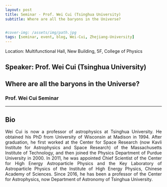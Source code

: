 ```yaml
---
layout: post
title: Seminar - Prof. Wei Cui (Tsinghua University)
subtitle: Where are all the baryons in the Universe?


#cover-img: /assets/img/path.jpg
tags: [seminar, event, blog, Wei-Cui, Zhejiang-University]
---
```


<style>
body {
text-align: justify}
</style>

Location: Multifunctional Hall, New Building, 5F, College of Physics

## Speaker: Prof. Wei Cui (Tsinghua University)

## Where are all the baryons in the Universe?

### Prof. Wei Cui Seminar

______________________________

## Bio

Wei Cui is now a professor of astrophysics at Tsinghua University. He obtained his PhD from University of Wisconsin at Madison in 1994. After graduation, he first worked at the Center for Space Research (now Kavli Institute for Astrophysics and Space Research) of the Massachusetts Institute of Technology, and then joined the Physics Department of Purdue University in 2000. In 2011, he was appointed Chief Scientist of the Center for High Energy Astroparticle Physics and the Key Laboratory of Astroparticle Physics of the Institute of High Energy Physics, Chinese Academy of Sciences. Since 2016, he has been a professor of the Center for Astrophysics, now Department of Astronomy of Tsinghua University.